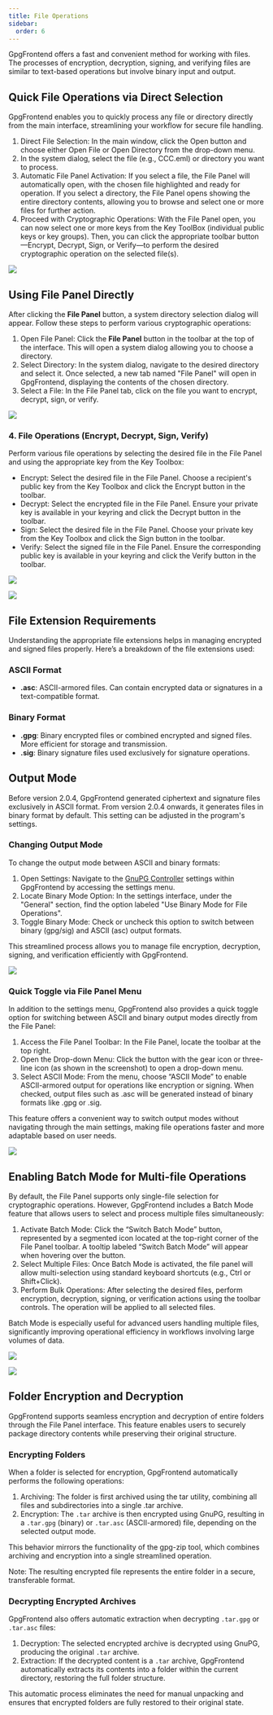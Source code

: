 ```yaml
---
title: File Operations
sidebar:
  order: 6
---
```


GpgFrontend offers a fast and convenient method for working with files. The
processes of encryption, decryption, signing, and verifying files are similar to
text-based operations but involve binary input and output.

## Quick File Operations via Direct Selection

GpgFrontend enables you to quickly process any file or directory directly from
the main interface, streamlining your workflow for secure file handling.

1. Direct File Selection: In the main window, click the Open button and choose
   either Open File or Open Directory from the drop-down menu.
2. In the system dialog, select the file (e.g., CCC.eml) or directory you want
   to process.
3. Automatic File Panel Activation: If you select a file, the File Panel will
   automatically open, with the chosen file highlighted and ready for operation.
   If you select a directory, the File Panel opens showing the entire directory
   contents, allowing you to browse and select one or more files for further
   action.
4. Proceed with Cryptographic Operations: With the File Panel open, you can now
   select one or more keys from the Key ToolBox (individual public keys or key
   groups). Then, you can click the appropriate toolbar button—Encrypt, Decrypt,
   Sign, or Verify—to perform the desired cryptographic operation on the
   selected file(s).

![](https://image.cdn.bktus.com/i/2025/06/24/2365c709356b1339898043390a1ff7ac232e05f4.webp)

## Using File Panel Directly

After clicking the **File Panel** button, a system directory selection dialog
will appear. Follow these steps to perform various cryptographic operations:

1. Open File Panel: Click the **File Panel** button in the toolbar at the top of
   the interface. This will open a system dialog allowing you to choose a
   directory.
2. Select Directory: In the system dialog, navigate to the desired directory and
   select it. Once selected, a new tab named "File Panel" will open in
   GpgFrontend, displaying the contents of the chosen directory.
3. Select a File: In the File Panel tab, click on the file you want to encrypt,
   decrypt, sign, or verify.

![](https://image.cdn.bktus.com/i/2025/06/24/acb0e681d8f383589727d0012c3842c487033fa1.webp)

### 4. File Operations (Encrypt, Decrypt, Sign, Verify)

Perform various file operations by selecting the desired file in the File Panel
and using the appropriate key from the Key Toolbox:

- Encrypt: Select the desired file in the File Panel. Choose a recipient's
  public key from the Key Toolbox and click the Encrypt button in the toolbar.
- Decrypt: Select the encrypted file in the File Panel. Ensure your private key
  is available in your keyring and click the Decrypt button in the toolbar.
- Sign: Select the desired file in the File Panel. Choose your private key from
  the Key Toolbox and click the Sign button in the toolbar.
- Verify: Select the signed file in the File Panel. Ensure the corresponding
  public key is available in your keyring and click the Verify button in the
  toolbar.

![](https://image.cdn.bktus.com/i/2025/06/24/5ed085a7ac16c34a1e6ba46707597e91a93b6ecc.gif)

![](https://image.cdn.bktus.com/i/2025/06/24/3dceea13ad31f488a347f3b0d4b1fb998487f223.gif)

## File Extension Requirements

Understanding the appropriate file extensions helps in managing encrypted and
signed files properly. Here’s a breakdown of the file extensions used:

### ASCII Format

- **.asc**: ASCII-armored files. Can contain encrypted data or signatures in a
  text-compatible format.

### Binary Format

- **.gpg**: Binary encrypted files or combined encrypted and signed files. More
  efficient for storage and transmission.
- **.sig**: Binary signature files used exclusively for signature operations.

## Output Mode

Before version 2.0.4, GpgFrontend generated ciphertext and signature files
exclusively in ASCII format. From version 2.0.4 onwards, it generates files in
binary format by default. This setting can be adjusted in the program's
settings.

### Changing Output Mode

To change the output mode between ASCII and binary formats:

1. Open Settings: Navigate to the [GnuPG
   Controller](/advanced/gnupg-controller/) settings within GpgFrontend by
   accessing the settings menu.
2. Locate Binary Mode Option: In the settings interface, under the "General"
   section, find the option labeled "Use Binary Mode for File Operations".
3. Toggle Binary Mode: Check or uncheck this option to switch between binary
   (gpg/sig) and ASCII (asc) output formats.

This streamlined process allows you to manage file encryption, decryption,
signing, and verification efficiently with GpgFrontend.

![](https://image.cdn.bktus.com/i/2025/06/24/40365f1a7b1ac8d24ac8c11c45e77476a465eab7.webp)

### Quick Toggle via File Panel Menu

In addition to the settings menu, GpgFrontend also provides a quick toggle
option for switching between ASCII and binary output modes directly from the
File Panel:

1. Access the File Panel Toolbar: In the File Panel, locate the toolbar at the
   top right.
2. Open the Drop-down Menu: Click the button with the gear icon or three-line
   icon (as shown in the screenshot) to open a drop-down menu.
3. Select ASCII Mode: From the menu, choose “ASCII Mode” to enable ASCII-armored
   output for operations like encryption or signing. When checked, output files
   such as .asc will be generated instead of binary formats like .gpg or .sig.

This feature offers a convenient way to switch output modes without navigating
through the main settings, making file operations faster and more adaptable
based on user needs.

![](https://image.cdn.bktus.com/i/2025/04/09/ea2c8b52-2a49-ee18-5897-5cf3d72115a5.webp)

## Enabling Batch Mode for Multi-file Operations

By default, the File Panel supports only single-file selection for cryptographic
operations. However, GpgFrontend includes a Batch Mode feature that allows users
to select and process multiple files simultaneously:

1. Activate Batch Mode: Click the “Switch Batch Mode” button, represented by a
   segmented icon located at the top-right corner of the File Panel toolbar. A
   tooltip labeled “Switch Batch Mode” will appear when hovering over the
   button.
2. Select Multiple Files: Once Batch Mode is activated, the file panel will
   allow multi-selection using standard keyboard shortcuts (e.g., Ctrl or
   Shift+Click).
3. Perform Bulk Operations: After selecting the desired files, perform
   encryption, decryption, signing, or verification actions using the toolbar
   controls. The operation will be applied to all selected files.

Batch Mode is especially useful for advanced users handling multiple files,
significantly improving operational efficiency in workflows involving large
volumes of data.

![](https://image.cdn.bktus.com/i/2025/04/09/24a8b950-ff08-2133-0ee2-5003095f1ff7.webp)

![](https://image.cdn.bktus.com/i/2025/06/24/41efb25fd3a691a57c04a0a2ec4b0e651ceb556c.gif)

## Folder Encryption and Decryption

GpgFrontend supports seamless encryption and decryption of entire folders
through the File Panel interface. This feature enables users to securely package
directory contents while preserving their original structure.

### Encrypting Folders

When a folder is selected for encryption, GpgFrontend automatically performs the
following operations:

1. Archiving: The folder is first archived using the tar utility, combining all
   files and subdirectories into a single .tar archive.
2. Encryption: The `.tar` archive is then encrypted using GnuPG, resulting in a
   `.tar.gpg` (binary) or `.tar.asc` (ASCII-armored) file, depending on the
   selected output mode.

This behavior mirrors the functionality of the gpg-zip tool, which combines
archiving and encryption into a single streamlined operation.

Note: The resulting encrypted file represents the entire folder in a secure,
transferable format.

### Decrypting Encrypted Archives

GpgFrontend also offers automatic extraction when decrypting `.tar.gpg` or
`.tar.asc` files:

1. Decryption: The selected encrypted archive is decrypted using GnuPG,
   producing the original `.tar` archive.
2. Extraction: If the decrypted content is a `.tar` archive, GpgFrontend
   automatically extracts its contents into a folder within the current
   directory, restoring the full folder structure.

This automatic process eliminates the need for manual unpacking and ensures that
encrypted folders are fully restored to their original state.
